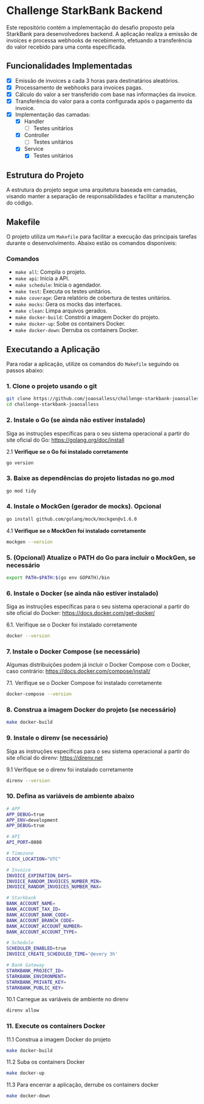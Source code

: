 # Challenge StarkBank Backend

Este repositório contém a implementação do desafio proposto pela StarkBank para desenvolvedores backend. A aplicação realiza a emissão de invoices e processa webhooks de recebimento, efetuando a transferência do valor recebido para uma conta especificada.

## Funcionalidades Implementadas

- [x] Emissão de invoices a cada 3 horas para destinatários aleatórios.
- [x] Processamento de webhooks para invoices pagas.
- [x] Cálculo do valor a ser transferido com base nas informações da invoice.
- [x] Transferência do valor para a conta configurada após o pagamento da invoice.
- [x] Implementação das camadas:
    - [x] Handler
        - [ ] Testes unitários
    - [x] Controller
        - [ ] Testes unitários
    - [x] Service
        - [x] Testes unitários

## Estrutura do Projeto

A estrutura do projeto segue uma arquitetura baseada em camadas, visando manter a separação de responsabilidades e facilitar a manutenção do código.

## Makefile

O projeto utiliza um `Makefile` para facilitar a execução das principais tarefas durante o desenvolvimento. Abaixo estão os comandos disponíveis:

### Comandos

- `make all`: Compila o projeto.
- `make api`: Inicia a API.
- `make schedule`: Inicia o agendador.
- `make test`: Executa os testes unitários.
- `make coverage`: Gera relatório de cobertura de testes unitários.
- `make mocks`: Gera os mocks das interfaces.
- `make clean`: Limpa arquivos gerados.
- `make docker-build`: Constrói a imagem Docker do projeto.
- `make docker-up`: Sobe os containers Docker.
- `make docker-down`: Derruba os containers Docker.

## Executando a Aplicação

Para rodar a aplicação, utilize os comandos do `Makefile` seguindo os passos abaixo:

### 1. Clone o projeto usando o git

```sh
git clone https://github.com/joaosalless/challenge-starkbank-joaosalless.git
cd challenge-starkbank-joaosalless
```

### 2. Instale o Go (se ainda não estiver instalado)

Siga as instruções específicas para o seu sistema operacional a partir do site oficial do Go: https://golang.org/doc/install

2.1 **Verifique se o Go foi instalado corretamente**

```sh
go version
```

### 3. Baixe as dependências do projeto listadas no go.mod

```sh
go mod tidy
```

### 4. Instale o MockGen (gerador de mocks). Opcional

```sh
go install github.com/golang/mock/mockgen@v1.6.0
```

4.1 **Verifique se o MockGen foi instalado corretamente**

```sh
mockgen --version
```

### 5. (Opcional) Atualize o PATH do Go para incluir o MockGen, se necessário

```sh
export PATH=$PATH:$(go env GOPATH)/bin
```

### 6. Instale o Docker (se ainda não estiver instalado)

Siga as instruções específicas para o seu sistema operacional a partir do site oficial do Docker:
https://docs.docker.com/get-docker/

6.1. Verifique se o Docker foi instalado corretamente

```sh
docker --version
```

### 7. Instale o Docker Compose (se necessário)

Algumas distribuições podem já incluir o Docker Compose com o Docker, caso contrário:
 https://docs.docker.com/compose/install/

7.1. Verifique se o Docker Compose foi instalado corretamente

```sh
docker-compose --version
```

### 8. Construa a imagem Docker do projeto (se necessário)

```sh
make docker-build
```

### 9. Instale o direnv (se necessário)

Siga as instruções específicas para o seu sistema operacional a partir do site oficial do direnv:
https://direnv.net

9.1 Verifique se o direnv foi instalado corretamente

```sh
direnv --version
```

### 10. Defina as variáveis de ambiente abaixo

```sh
# APP
APP_DEBUG=true
APP_ENV=development
APP_DEBUG=true

# API
API_PORT=8080

# Timezone
CLOCK_LOCATION="UTC"

# Invoice
INVOICE_EXPIRATION_DAYS=
INVOICE_RANDOM_INVOICES_NUMBER_MIN=
INVOICE_RANDOM_INVOICES_NUMBER_MAX=

# Starkbank
BANK_ACCOUNT_NAME=
BANK_ACCOUNT_TAX_ID=
BANK_ACCOUNT_BANK_CODE=
BANK_ACCOUNT_BRANCH_CODE=
BANK_ACCOUNT_ACCOUNT_NUMBER=
BANK_ACCOUNT_ACCOUNT_TYPE=

# Schedule
SCHEDULER_ENABLED=true
INVOICE_CREATE_SCHEDULED_TIME='@every 3h'

# Bank Gateway
STARKBANK_PROJECT_ID=
STARKBANK_ENVIRONMENT=
STARKBANK_PRIVATE_KEY=
STARKBANK_PUBLIC_KEY=
```

10.1 Carregue as variáveis de ambiente no direnv

```sh
direnv allow
```

### 11. Execute os containers Docker

11.1 Construa a imagem Docker do projeto

```sh
make docker-build
```

11.2 Suba os containers Docker

```sh
make docker-up
```

11.3 Para encerrar a aplicação, derrube os containers docker

```sh
make docker-down
```

